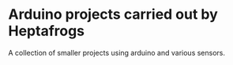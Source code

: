 # Arduino projects carried out by Heptafrogs

A collection of smaller projects using arduino and various sensors.